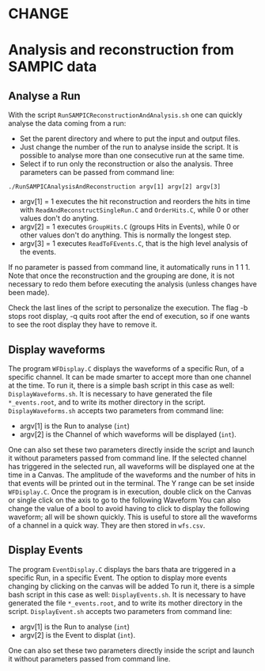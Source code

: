 # CHANGE 

# Analysis and reconstruction from SAMPIC data

<a name ="analysis">

## Analyse a Run

With the script `RunSAMPICReconstructionAndAnalysis.sh` one can quickly analyse the data coming from a run:
- Set the parent directory and where to put the input and output files.
- Just change the number of the run to analyse inside the script. It is possible to analyse more than one consecutive run at the same time.
- Select if to run only the reconstruction or also the analysis. Three parameters can be passed from command line:

`./RunSAMPICAnalysisAndReconstruction argv[1] argv[2] argv[3]`

- argv[1] = 1 executes the hit reconstruction and reorders the hits in time with `ReadAndReconstructSingleRun.C` and `OrderHits.C`, while 0 or other values don't do anyting.
- argv[2] = 1 executes `GroupHits.C` (groups Hits in Events), while 0 or other values don't do anything. This is normally the longest step.
- argv[3] = 1 executes `ReadToFEvents.C`, that is the high level analysis of the events.

If no parameter is passed from command line, it automatically runs in 1 1 1. Note that once the reconstruction and the grouping are done, it is not necessary to redo them before executing the analysis (unless changes have been made). 

Check the last lines of the script to personalize the execution. The flag -b stops root display, -q quits root after the end of execution, so if one wants to see the root display they have to remove it.

<a name="wfdisplay">

## Display waveforms
The program `WFDisplay.C` displays the waveforms of a specific Run, of a specific channel. It can be made smarter to accept more than one channel at the time.
To run it, there is a simple bash script in this case as well: `DisplayWaveforms.sh`.
It is necessary to have generated the file `*_events.root`, and to write its mother directory in the script.
`DisplayWaveforms.sh` accepts two parameters from command line:

- argv[1] is the Run to analyse (`int`)
- argv[2] is the Channel of which waveforms will be displayed (`int`).

One can also set these two parameters directly inside the script and launch it without parameters passed from command line.
If the selected channel has triggered in the selected run, all waveforms will be displayed one at the time in a Canvas. 
The amplitude of the waveforms and the number of hits in that events will be printed out in the terminal.
The Y range can be set inside `WFDisplay.C`. 
Once the program is in execution, double click on the Canvas or single click on the axis to go to the following Waveform
You can also change the value of a bool to avoid having to click to display the following waveform; all will be shown quickly. 
This is useful to store all the waveforms of a channel in a quick way. They are then stored in `wfs.csv`.

## Display Events
The program `EventDisplay.C` displays the bars thata are triggered in a specific Run, in a specific Event. 
The option to display more events changing by clicking on the canvas will be added
To run it, there is a simple bash script in this case as well: `DisplayEvents.sh`.
It is necessary to have generated the file `*_events.root`, and to write its mother directory in the script.
`DisplayEvent.sh` accepts two parameters from command line:

- argv[1] is the Run to analyse (`int`)
- argv[2] is the Event to displat (`int`).

One can also set these two parameters directly inside the script and launch it without parameters passed from command line.